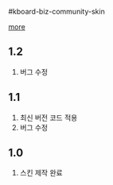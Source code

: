 #kboard-biz-community-skin

[more](https://www.cosmosfarm.com/wpstore/product/kboard-biz-community-skin)

1.2
----------------------------------

  1. 버그 수정


1.1
----------------------------------

  1. 최신 버전 코드 적용
  2. 버그 수정


1.0
----------------------------------

  1. 스킨 제작 완료

